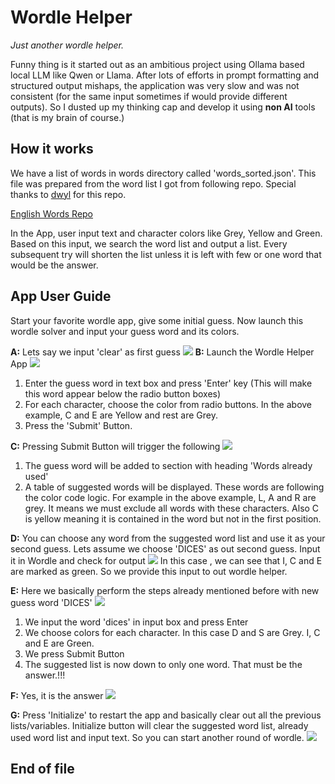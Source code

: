 # Wordle Helper
*Just another wordle helper.*

Funny thing is it started out as an ambitious project using Ollama based local LLM like Qwen or Llama. After lots of efforts in prompt formatting and structured output mishaps, the application was very slow and was not consistent (for the same input sometimes if would provide different outputs).
So I dusted up my thinking cap and develop it using **non AI** tools (that is my brain of course.)
## How it works
We have a list of words in words directory called 'words_sorted.json'. This file was prepared from the word list I got from following repo. Special thanks to [dwyl](https://github.com/dwyl) for this repo.

[English Words Repo](https://github.com/dwyl/english-words)

In the App, user input text and character colors like Grey, Yellow and Green. Based on this input, we search the word list and output a list. Every subsequent try will shorten the list unless it is left with few or one word that would be the answer. 

## App User Guide
Start your favorite wordle app, give some initial guess. 
Now launch this wordle solver and input your guess word and its colors.

**A:** Lets say we input 'clear' as first guess
![](images/WRD1.png)
**B:** Launch the Wordle Helper App 
![](images/App1a.png)
1. Enter the guess word in text box and press 'Enter' key (This will make this word appear below the radio button boxes)
2. For each character, choose the color from radio buttons. In the above example, C and E are Yellow and rest are Grey.
3. Press the 'Submit' Button. 

**C:** Pressing Submit Button will trigger the following
![](images/App1b.png)
1. The guess word will be added to section with heading 'Words already used'
2. A table of suggested words will be displayed. These words are following the color code logic. For example in the above example, L, A and R are grey. It means we must exclude all words with these characters. Also C is yellow meaning it is contained in the word but not in the first position. 

**D:** You can choose any word from the suggested word list and use it as your second guess. Lets assume we choose 'DICES' as out second guess. Input it in Wordle and check for output
![](images/WRD2.png)
In this case , we can see that I, C and E are marked as green. So we provide this input to out wordle helper.

**E:** Here we basically perform the steps already mentioned before with new guess word 'DICES'
![](images/App2.png)
1. We input the word 'dices' in input box and press Enter
2. We choose colors for each character. In this case D and S are Grey. I, C and E are Green.
3. We press Submit Button
4. The suggested list is now down to only one word. That must be the answer.!!!

**F:** Yes, it is the answer
![](images/WRD3.png)

**G:** Press 'Initialize' to restart the app and basically clear out all the previous lists/variables. Initialize button will clear the suggested word list, already used word list and input text. So you can start another round of wordle.
![](images/App4.png)

## End of file

